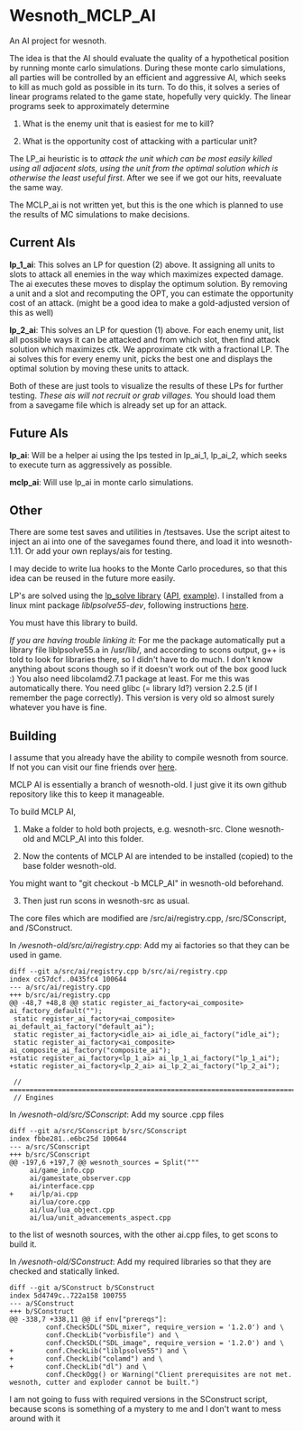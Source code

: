 Wesnoth_MCLP_AI
===============

An AI project for wesnoth. 

The idea is that the AI should evaluate the quality of a hypothetical position by running monte carlo simulations. 
During these monte carlo simulations, all parties will be controlled by an efficient and aggressive AI, which seeks
to kill as much gold as possible in its turn. To do this, it solves a series of linear programs related to the game
state, hopefully very quickly. The linear programs seek to approximately determine

1) What is the enemy unit that is easiest for me to kill?

2) What is the opportunity cost of attacking with a particular unit?

The LP_ai heuristic is to *attack the unit which can be most easily killed using all adjacent slots, using the 
unit from the optimal solution which is otherwise the least useful first*. After we see if we got our hits, 
reevaluate the same way.

The MCLP_ai is not written yet, but this is the one which is planned to use the results of MC simulations to make 
decisions.

Current AIs
-----------

**lp_1_ai**: This solves an LP for question (2) above. It assigning all units to slots to attack all enemies
in the way which maximizes expected damage. The ai executes these moves to display the optimum solution.
By removing a unit and a slot and recomputing the OPT, you can estimate the opportunity cost of an attack.
(might be a good idea to make a gold-adjusted version of this as well)

**lp_2_ai**: This solves an LP for question (1) above. For each enemy unit, list all possible ways it can be 
attacked and from which slot, then find attack solution which maximizes ctk. We approximate ctk with a fractional LP. 
The ai solves this for every enemy unit, picks the best one and displays the optimal solution by moving 
these units to attack.

Both of these are just tools to visualize the results of these LPs for further testing. 
*These ais will not recruit or grab villages.* 
You should load them from a savegame file which is already set up for an attack.

Future AIs
----------

**lp_ai**: Will be a helper ai using the lps tested in lp_ai_1, lp_ai_2, which seeks to execute turn as aggressively 
as possible.

**mclp_ai**: Will use lp_ai in monte carlo simulations.

Other
-----

There are some test saves and utilities in /testsaves. Use the script aitest to inject an ai into one of the savegames
found there, and load it into wesnoth-1.11. Or add your own replays/ais for testing.

I may decide to write lua hooks to the Monte Carlo procedures, so that this idea can be reused in the future more easily.

LP's are solved using the <a href="http://lpsolve.sourceforge.net/5.0/">lp_solve library</a> 
(<a href="http://lpsolve.sourceforge.net/5.0/lp_solveAPIreference.htm">API</a>, 
<a href="http://lpsolve.sourceforge.net/5.5/formulate.htm#C/C++">example</a>). 
I installed from a linux mint package *liblpsolve55-dev*, 
following instructions <a href="http://web.mit.edu/lpsolve/doc/Build.htm#Implicit linking with the lpsolve static library ">here</a>.

You must have this library to build.

*If you are having trouble linking it:* For me the package automatically put a library file liblpsolve55.a in /usr/lib/, and according to scons output, g++ is told to look for libraries there, 
so I didn't have to do much. I don't know anything about scons though so if it doesn't work out of the box good luck :)
You also need libcolamd2.7.1 package at least. For me this was automatically there. You need glibc (= library ld?) 
version 2.2.5 (if I remember the page correctly). This version is very old so almost surely whatever you have is fine.

Building
--------

I assume that you already have the ability to compile wesnoth from source. If not you can visit our fine friends over 
<a href="https://github.com/wesnoth/wesnoth-old">here</a>.

MCLP AI is essentially a branch of wesnoth-old. I just give it its own github repository like this to keep it manageable.

To build MCLP AI, 

1) Make a folder to hold both projects, e.g. wesnoth-src. Clone wesnoth-old and MCLP_AI into this folder.

2) Now the contents of MCLP AI are intended to be installed (copied) to the base folder wesnoth-old. 

You might want to "git checkout -b MCLP_AI" in wesnoth-old beforehand.

3) Then just run scons in wesnoth-src as usual.

The core files which are modified are /src/ai/registry.cpp, /src/SConscript, and /SConstruct.

In _/wesnoth-old/src/ai/registry.cpp_: Add my ai factories so that they can be used in game.

    diff --git a/src/ai/registry.cpp b/src/ai/registry.cpp
    index cc57dcf..0435fc4 100644
    --- a/src/ai/registry.cpp
    +++ b/src/ai/registry.cpp
    @@ -48,7 +48,8 @@ static register_ai_factory<ai_composite> ai_factory_default("");
     static register_ai_factory<ai_composite> ai_default_ai_factory("default_ai");
     static register_ai_factory<idle_ai> ai_idle_ai_factory("idle_ai");
     static register_ai_factory<ai_composite> ai_composite_ai_factory("composite_ai");
    +static register_ai_factory<lp_1_ai> ai_lp_1_ai_factory("lp_1_ai");
    +static register_ai_factory<lp_2_ai> ai_lp_2_ai_factory("lp_2_ai");
     
     // =======================================================================
     // Engines

In _/wesnoth-old/src/SConscript_: Add my source .cpp files

    diff --git a/src/SConscript b/src/SConscript
    index fbbe281..e6bc25d 100644
    --- a/src/SConscript
    +++ b/src/SConscript
    @@ -197,6 +197,7 @@ wesnoth_sources = Split("""
         ai/game_info.cpp
         ai/gamestate_observer.cpp
         ai/interface.cpp
    +    ai/lp/ai.cpp
         ai/lua/core.cpp
         ai/lua/lua_object.cpp
         ai/lua/unit_advancements_aspect.cpp
         
         
to the list of wesnoth sources, with the other ai.cpp files, to get scons to build it.

In _/wesnoth-old/SConstruct_: Add my required libraries so that they are checked and statically linked.

    diff --git a/SConstruct b/SConstruct
    index 5d4749c..722a158 100755
    --- a/SConstruct
    +++ b/SConstruct
    @@ -338,7 +338,11 @@ if env["prereqs"]:
             conf.CheckSDL("SDL_mixer", require_version = '1.2.0') and \
             conf.CheckLib("vorbisfile") and \
             conf.CheckSDL("SDL_image", require_version = '1.2.0') and \
    +        conf.CheckLib("liblpsolve55") and \
    +        conf.CheckLib("colamd") and \
    +        conf.CheckLib("dl") and \
             conf.CheckOgg() or Warning("Client prerequisites are not met. wesnoth, cutter and exploder cannot be built.")


I am not going to fuss with required versions in the SConstruct script,
because scons is something of a mystery to me and I don't want to mess around with it
